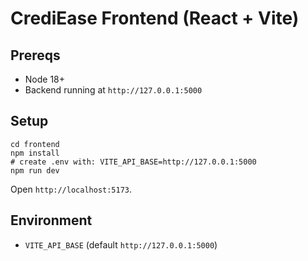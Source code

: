 # CrediEase Frontend (React + Vite)

## Prereqs
- Node 18+
- Backend running at `http://127.0.0.1:5000`

## Setup
```
cd frontend
npm install
# create .env with: VITE_API_BASE=http://127.0.0.1:5000
npm run dev
```

Open `http://localhost:5173`.

## Environment
- `VITE_API_BASE` (default `http://127.0.0.1:5000`)


